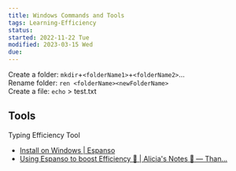 ```yaml
---
title: Windows Commands and Tools
tags: Learning-Efficiency
status: 
started: 2022-11-22 Tue
modified: 2023-03-15 Wed
due: 
---
```

Create a folder: `mkdir`+`<folderName1>`+`<folderName2>`...  
Rename folder: `ren <folderName><newFolderName>`  
Create a file: `echo` > test.txt 
## Tools
Typing Efficiency Tool
- [Install on Windows | Espanso](https://espanso.org/docs/install/win/)
- [Using Espanso to boost Efficiency 🚤 | Alicia's Notes 🚀 — Than...](https://notes.aliciasykes.com/25213/using-espanso-to-boost-efficiency)